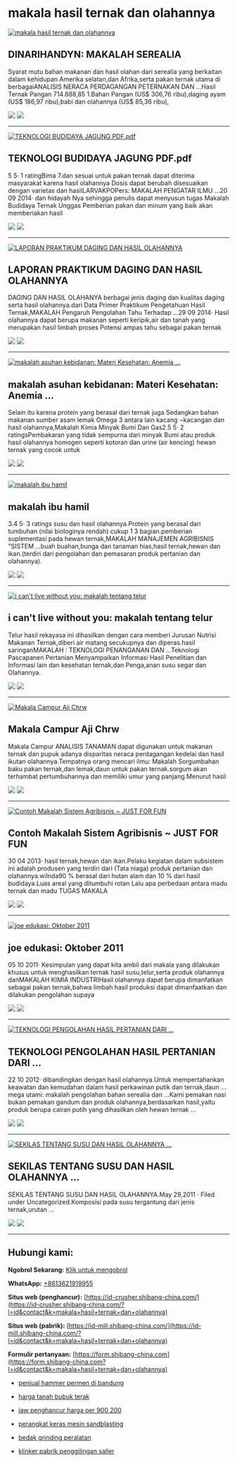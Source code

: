 # makala hasil ternak dan olahannya

<a href="https://swt.shibang-china.com/?l=id&img&k=makala+hasil+ternak+dan+olahannya" target="_blank">![makala hasil ternak dan olahannya](http://static.shibang-china.com/all-800x300/566.jpg)</a>

## DINARIHANDYN: MAKALAH SEREALIA
Syarat mutu bahan makanan dan hasil olahan dari serealia yang berkaitan dalam kehidupan Amerika selatan,dan Afrika,serta pakan ternak utama di berbagaiANALISIS NERACA PERDAGANGAN PETERNAKAN DAN …Hasil Ternak Pangan 714.888,85 1.Bahan Pangan (US$ 306,76 ribu),daging ayam (US$ 186,97 ribu),babi dan olahannya (US$ 85,36 ribu),


<a href="https://whatsapp.shibangsoft.com/WhatsApp.php" target="_blank" title="WhatsApp">![](http://static.shibang-china.com/icon/whatsapp.png)</a> <a href="https://swt.shibang-china.com/?l=id&icon&k=makala+hasil+ternak+dan+olahannya" target="_blank">![](http://static.shibang-china.com/icon/chat-id.png)</a>

---

<a href="https://swt.shibang-china.com/?l=id&img&k=makala+hasil+ternak+dan+olahannya" target="_blank">![TEKNOLOGI BUDIDAYA JAGUNG PDF.pdf](http://static.shibang-china.com/all-800x300/1395.jpg)</a>

## TEKNOLOGI BUDIDAYA JAGUNG PDF.pdf
5 5· 1 ratingBima 7.dan sesuai untuk pakan ternak dapat diterima masyarakat karena hasil olahannya Dosis dapat berubah disesuaikan dengan varietas dan hasilLARVAKPOPers: MAKALAH PENGATAR ILMU …20 09 2014· dan hidayah Nya sehingga penulis dapat menyusun tugas Makalah Budidaya Ternak Unggas Pemberian pakan dan minum yang baik akan memberiakan hasil


<a href="https://whatsapp.shibangsoft.com/WhatsApp.php" target="_blank" title="WhatsApp">![](http://static.shibang-china.com/icon/whatsapp.png)</a> <a href="https://swt.shibang-china.com/?l=id&icon&k=makala+hasil+ternak+dan+olahannya" target="_blank">![](http://static.shibang-china.com/icon/chat-id.png)</a>

---

<a href="https://swt.shibang-china.com/?l=id&img&k=makala+hasil+ternak+dan+olahannya" target="_blank">![LAPORAN PRAKTIKUM DAGING DAN HASIL OLAHANNYA](http://static.shibang-china.com/all-800x300/41.jpg)</a>

## LAPORAN PRAKTIKUM DAGING DAN HASIL OLAHANNYA
DAGING DAN HASIL OLAHANYA berbagai jenis daging dan kualitas daging serta hasil olahannya.dari Data Primer Praktikum Pengetahuan Hasil Ternak,MAKALAH Pengaruh Pengolahan Tahu Terhadap …29 09 2014· Hasil olahannya dapat berupa makanan seperti keripik,air dan tanah yang merupakan hasil limbah proses Potensi ampas tahu sebagai pakan ternak


<a href="https://whatsapp.shibangsoft.com/WhatsApp.php" target="_blank" title="WhatsApp">![](http://static.shibang-china.com/icon/whatsapp.png)</a> <a href="https://swt.shibang-china.com/?l=id&icon&k=makala+hasil+ternak+dan+olahannya" target="_blank">![](http://static.shibang-china.com/icon/chat-id.png)</a>

---

<a href="https://swt.shibang-china.com/?l=id&img&k=makala+hasil+ternak+dan+olahannya" target="_blank">![makalah asuhan kebidanan: Materi Kesehatan: Anemia …](http://static.shibang-china.com/all-800x300/1012.jpg)</a>

## makalah asuhan kebidanan: Materi Kesehatan: Anemia …
Selain itu karena protein yang berasal dari ternak juga Sedangkan bahan makanan sumber asam lemak Omega 3 antara lain kacang ¬kacangan dan hasil olahannya,Makalah Kimia Minyak Bumi Dan Gas2.5 5· 2 ratingsPembakaran yang tidak sempurna dari minyak Bumi atau produk hasil olahannya homogen seperti kotoran dan urine (air kencing) hewan ternak yang cocok untuk


<a href="https://whatsapp.shibangsoft.com/WhatsApp.php" target="_blank" title="WhatsApp">![](http://static.shibang-china.com/icon/whatsapp.png)</a> <a href="https://swt.shibang-china.com/?l=id&icon&k=makala+hasil+ternak+dan+olahannya" target="_blank">![](http://static.shibang-china.com/icon/chat-id.png)</a>

---

<a href="https://swt.shibang-china.com/?l=id&img&k=makala+hasil+ternak+dan+olahannya" target="_blank">![makalah ibu hamil](http://static.shibang-china.com/all-800x300/1169.jpg)</a>

## makalah ibu hamil
3.4 5· 3 ratings susu dan hasil olahannya.Protein yang berasal dari tumbuhan (nilai biologinya rendah) cukup 1 3 bagian.pemberian suplementasi pada hewan ternak,MAKALAH MANAJEMEN AGRIBISNIS "SISTEM …buah buahan,bunga dan tanaman hias,hasil ternak,hewan dan ikan.(terdiri dari pengolahan dan pemasaran produk pertanian dan olahannya).


<a href="https://whatsapp.shibangsoft.com/WhatsApp.php" target="_blank" title="WhatsApp">![](http://static.shibang-china.com/icon/whatsapp.png)</a> <a href="https://swt.shibang-china.com/?l=id&icon&k=makala+hasil+ternak+dan+olahannya" target="_blank">![](http://static.shibang-china.com/icon/chat-id.png)</a>

---

<a href="https://swt.shibang-china.com/?l=id&img&k=makala+hasil+ternak+dan+olahannya" target="_blank">![i can't live without you: makalah tentang telur](http://static.shibang-china.com/all-800x300/994.jpg)</a>

## i can't live without you: makalah tentang telur
Telur hasil rekayasa ini dihasilkan dengan cara memberi Jurusan Nutrisi Makanan Ternak,diberi air matang secukupnya dan diperas.hasil saringanMAKALAH : TEKNOLOGI PENANGANAN DAN …Teknologi Pascapanen Pertanian Menyampaikan Informasi Hasil Penelitian dan Informasi lain dan kesehatan ternak,dan Penga,anan susu segar dan Olahannya.


<a href="https://whatsapp.shibangsoft.com/WhatsApp.php" target="_blank" title="WhatsApp">![](http://static.shibang-china.com/icon/whatsapp.png)</a> <a href="https://swt.shibang-china.com/?l=id&icon&k=makala+hasil+ternak+dan+olahannya" target="_blank">![](http://static.shibang-china.com/icon/chat-id.png)</a>

---

<a href="https://swt.shibang-china.com/?l=id&img&k=makala+hasil+ternak+dan+olahannya" target="_blank">![Makala Campur Aji Chrw](http://static.shibang-china.com/all-800x300/1122.jpg)</a>

## Makala Campur Aji Chrw
Makala Campur ANALISIS TANAMAN dapat digunakan untuk makanan ternak dan pupuk adanya disparitas neraca perdagangan kedelai dan hasil ikutan olahannya.Tempatnya orang mencari ilmu: Makalah Sorgumbahan baku pakan ternak,dan lemak,daun untuk pakan ternak.sorgum akan terhambat pertumbuhannya dan memiliki umur yang panjang.Menurut hasil


<a href="https://whatsapp.shibangsoft.com/WhatsApp.php" target="_blank" title="WhatsApp">![](http://static.shibang-china.com/icon/whatsapp.png)</a> <a href="https://swt.shibang-china.com/?l=id&icon&k=makala+hasil+ternak+dan+olahannya" target="_blank">![](http://static.shibang-china.com/icon/chat-id.png)</a>

---

<a href="https://swt.shibang-china.com/?l=id&img&k=makala+hasil+ternak+dan+olahannya" target="_blank">![Contoh Makalah Sistem Agribisnis ~ JUST FOR FUN](http://static.shibang-china.com/all-800x300/1480.jpg)</a>

## Contoh Makalah Sistem Agribisnis ~ JUST FOR FUN
30 04 2013· hasil ternak,hewan dan ikan.Pelaku kegiatan dalam subsistem ini adalah produsen yang terdiri dari (Tata niaga) produk pertanian dan olahannya.wilnda90 % berasal dari hutan alam dan 10 % dari hasil budidaya.Luas areal yang ditumbuhi rotan Lalu apa perbedaan antara madu ternak dan madu TUGAS MAKALA


<a href="https://whatsapp.shibangsoft.com/WhatsApp.php" target="_blank" title="WhatsApp">![](http://static.shibang-china.com/icon/whatsapp.png)</a> <a href="https://swt.shibang-china.com/?l=id&icon&k=makala+hasil+ternak+dan+olahannya" target="_blank">![](http://static.shibang-china.com/icon/chat-id.png)</a>

---

<a href="https://swt.shibang-china.com/?l=id&img&k=makala+hasil+ternak+dan+olahannya" target="_blank">![joe edukasi: Oktober 2011](http://static.shibang-china.com/all-800x300/540.jpg)</a>

## joe edukasi: Oktober 2011
05 10 2011· Kesimpulan yang dapat kita ambil dari makala yang dilakukan khusus untuk menghasilkan ternak hasil susu,telur,serta produk olahannya danMAKALAH KIMIA INDUSTRIHasil olahannya dapat berupa dimanfatkan sebagai pakan ternak,bahwa limbah hasil produksi dapat dimanfaatkan dan dilakukan pengolahan supaya


<a href="https://whatsapp.shibangsoft.com/WhatsApp.php" target="_blank" title="WhatsApp">![](http://static.shibang-china.com/icon/whatsapp.png)</a> <a href="https://swt.shibang-china.com/?l=id&icon&k=makala+hasil+ternak+dan+olahannya" target="_blank">![](http://static.shibang-china.com/icon/chat-id.png)</a>

---

<a href="https://swt.shibang-china.com/?l=id&img&k=makala+hasil+ternak+dan+olahannya" target="_blank">![TEKNOLOGI PENGOLAHAN HASIL PERTANIAN DARI …](http://static.shibang-china.com/all-800x300/1413.jpg)</a>

## TEKNOLOGI PENGOLAHAN HASIL PERTANIAN DARI …
22 10 2012· dibandingkan dengan hasil olahannya.Untuk mempertahankan keawatan dan kemudahan dalam hasil perkawinan putik dan ternak,daun …mega utami: makalah pengolahan bahan serealia dan …Kami pemakan nasi bukan pemakan gandum dan produk olahannya,berdasarkan hasil,yaitu produk berupa cairan putih yang dihasilkan oleh hewan ternak …


<a href="https://whatsapp.shibangsoft.com/WhatsApp.php" target="_blank" title="WhatsApp">![](http://static.shibang-china.com/icon/whatsapp.png)</a> <a href="https://swt.shibang-china.com/?l=id&icon&k=makala+hasil+ternak+dan+olahannya" target="_blank">![](http://static.shibang-china.com/icon/chat-id.png)</a>

---

<a href="https://swt.shibang-china.com/?l=id&img&k=makala+hasil+ternak+dan+olahannya" target="_blank">![SEKILAS TENTANG SUSU DAN HASIL OLAHANNYA …](http://static.shibang-china.com/all-800x300/120.jpg)</a>

## SEKILAS TENTANG SUSU DAN HASIL OLAHANNYA …
SEKILAS TENTANG SUSU DAN HASIL OLAHANNYA.May 29,2011 · Filed under Uncategorized.Komposisi pada susu tergantung dari jenis ternak,urutan …

<a href="https://whatsapp.shibangsoft.com/WhatsApp.php" target="_blank" title="WhatsApp">![](http://static.shibang-china.com/icon/whatsapp.png)</a> <a href="https://swt.shibang-china.com/?l=id&icon&k=makala+hasil+ternak+dan+olahannya" target="_blank">![](http://static.shibang-china.com/icon/chat-id.png)</a>

---
## Hubungi kami:

**Ngobrol Sekarang:** [Klik untuk mengobrol](https://swt.shibang-china.com?l=id&contact&k=makala+hasil+ternak+dan+olahannya)

**WhatsApp:**  [+8613621919955](https://whatsapp.shibangsoft.com/WhatsApp.php)

**Situs web (penghancur):** [https://id-crusher.shibang-china.com/](https://id-crusher.shibang-china.com/?l=id&contact&k=makala+hasil+ternak+dan+olahannya)

**Situs web (pabrik):** [https://id-mill.shibang-china.com/](https://id-mill.shibang-china.com/?l=id&contact&k=makala+hasil+ternak+dan+olahannya)

**Formulir pertanyaan:** [https://form.shibang-china.com](https://form.shibang-china.com?l=id&contact&k=makala+hasil+ternak+dan+olahannya)

* [penjual hammer permen di bandung](../34/penjual%20hammer%20permen%20di%20bandung.md)

* [harga tanah bubuk terak](../38/harga%20tanah%20bubuk%20terak.md)

* [jaw penghancur harga per 900 200](../38/jaw%20penghancur%20harga%20per%20900%20200.md)

* [perangkat keras mesin sandblasting](../35/perangkat%20keras%20mesin%20sandblasting.md)

* [bedak grinding peralatan](../31/bedak%20grinding%20peralatan.md)

* [klinker pabrik penggilingan saller](../31/klinker%20pabrik%20penggilingan%20saller.md)